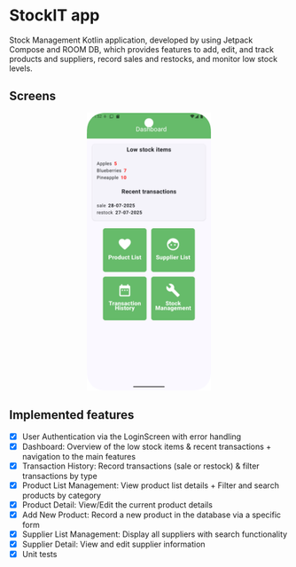# StockIT app
Stock Management Kotlin application, developed by using Jetpack Compose and ROOM DB, which provides features to add, edit, and track products and suppliers, record sales and restocks, and monitor low stock levels.

## Screens 
<p align="center">
  <img src="screenshots/dashboard_screen.png" height="500" />
</p>

## Implemented features
- [x] User Authentication via the LoginScreen with error handling
- [x] Dashboard: Overview of the low stock items & recent transactions + navigation to the main features
- [x] Transaction History: Record transactions (sale or restock) & filter transactions by type
- [x] Product List Management: View product list details + Filter and search products by category
- [x] Product Detail: View/Edit the current product details
- [x] Add New Product: Record a new product in the database via a specific form
- [x] Supplier List Management: Display all suppliers with search functionality
- [x] Supplier Detail: View and edit supplier information
- [x] Unit tests
